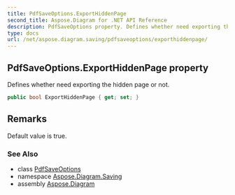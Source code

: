 ```yaml
---
title: PdfSaveOptions.ExportHiddenPage
second_title: Aspose.Diagram for .NET API Reference
description: PdfSaveOptions property. Defines whether need exporting the hidden page or not
type: docs
url: /net/aspose.diagram.saving/pdfsaveoptions/exporthiddenpage/
---
```

## PdfSaveOptions.ExportHiddenPage property

Defines whether need exporting the hidden page or not.

```csharp
public bool ExportHiddenPage { get; set; }
```

## Remarks

Default value is true.

### See Also

* class [PdfSaveOptions](../)
* namespace [Aspose.Diagram.Saving](../../pdfsaveoptions/)
* assembly [Aspose.Diagram](../../../)


